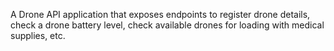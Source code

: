A Drone API application that exposes endpoints to register drone details, check a drone battery level, check available drones for loading with medical supplies, etc.
